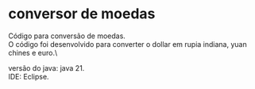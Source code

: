 # conversor de moedas

Código para conversão de moedas.\
O código foi desenvolvido para converter o dollar em rupia indiana, yuan chines e euro.\

versão do java: java 21.\
IDE: Eclipse.

